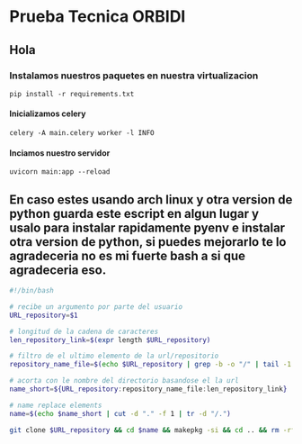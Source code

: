# Prueba Tecnica ORBIDI

## Hola

### Instalamos nuestros paquetes en nuestra virtualizacion

```shell
pip install -r requirements.txt
```

#### Inicializamos celery
```shell
celery -A main.celery worker -l INFO
```

#### Inciamos nuestro servidor
``` shell
uvicorn main:app --reload
```


## En caso estes usando arch linux y otra version de python guarda este escript en algun lugar y usalo para instalar rapidamente pyenv e instalar otra version de python, si puedes mejorarlo te lo agradeceria no es mi fuerte bash a si que agradeceria eso.

``` bash
#!/bin/bash

# recibe un argumento por parte del usuario
URL_repository=$1

# longitud de la cadena de caracteres
len_repository_link=$(expr length $URL_repository)

# filtro de el ultimo elemento de la url/repositorio
repository_name_file=$(echo $URL_repository | grep -b -o "/" | tail -1 | cut -d ":" -f 1)

# acorta con le nombre del directorio basandose el la url
name_short=${URL_repository:repository_name_file:len_repository_link}

# name replace elements
name=$(echo $name_short | cut -d "." -f 1 | tr -d "/.")

git clone $URL_repository && cd $name && makepkg -si && cd .. && rm -rf $name

```